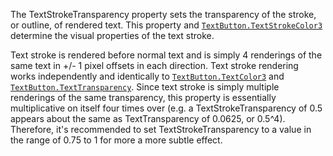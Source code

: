 The TextStrokeTransparency property sets the transparency of the stroke,
or outline, of rendered text. This property and
[`TextButton.TextStrokeColor3`](https://create.roblox.com/docs/reference/engine/classes/TextButton#TextStrokeColor3) determine the visual properties of the
text stroke.

Text stroke is rendered before normal text and is simply 4 renderings of
the same text in +/- 1 pixel offsets in each direction. Text stroke
rendering works independently and identically to
[`TextButton.TextColor3`](https://create.roblox.com/docs/reference/engine/classes/TextButton#TextColor3) and [`TextButton.TextTransparency`](https://create.roblox.com/docs/reference/engine/classes/TextButton#TextTransparency).
Since text stroke is simply multiple renderings of the same transparency,
this property is essentially multiplicative on itself four times over
(e.g. a TextStrokeTransparency of 0.5 appears about the same as
TextTransparency of 0.0625, or 0.5^4). Therefore, it's recommended to set
TextStrokeTransparency to a value in the range of 0.75 to 1 for more a
more subtle effect.